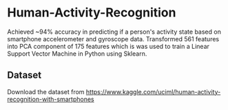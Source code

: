 # Human-Activity-Recognition
Achieved ~94% accuracy in predicting if a person's activity state based on smartphone accelerometer and gyroscope data. Transformed 561 features into PCA component of 175 features which is was used to train a Linear Support Vector Machine in Python using Sklearn. 

<h2>Dataset</h2>

Download the dataset from
https://www.kaggle.com/uciml/human-activity-recognition-with-smartphones
